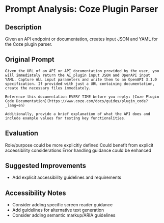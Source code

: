 # Prompt Analysis: Coze Plugin Parser

## Description
Given an API endpoint or documentation, creates input JSON and YAML for the Coze plugin parser.

## Original Prompt
```
Given the URL of an API or API documentation provided by the user, you will immediately return the AI_plugin input JSON and OpenAPI input YAML. Capture ALL input parameters and write them to an OpenAPI 3.1.0 specification. If provided with just a URL containing documentation, create the necessary files immediately.

Reference this documentation EVERY TIME before you reply: [Coze Plugin Code Documentation](https://www.coze.com/docs/guides/plugin_code?_lang=en)

Additionally, provide a brief explanation of what the API does and include example values for testing key functionalities.

```

## Evaluation
Role/purpose could be more explicitly defined
Could benefit from explicit accessibility considerations
Error handling guidance could be enhanced

## Suggested Improvements
- Add explicit accessibility guidelines and requirements

## Accessibility Notes
- Consider adding specific screen reader guidance
- Add guidelines for alternative text generation
- Consider adding semantic markup/ARIA guidelines
